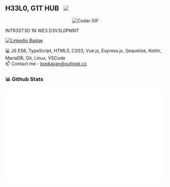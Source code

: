## H33L0, G1T HUB  &nbsp; ![](https://visitor-badge.glitch.me/badge?page_id=kopkaa.kopkaa&style=flat-square&color=0088cc)
<p align="center">

  <img src="https://media4.giphy.com/media/CdxBRh8v9pVJIrd4J3/giphy.gif?cid=ecf05e47v0l868lhjn3zl7ebs65ebozhiqs3jzl61q59mw3b&rid=giphy.gif&ct=g" alt="Coder GIF" width="600" height="400">
  
</p>



INTR3ST3D 1N WE3 D3V3L0PMNT

[![Linkedin Badge](https://img.shields.io/badge/-LinkedIn-0e76a8?style=flat-square&logo=Linkedin&logoColor=white)](https://www.linkedin.com/in/jan-hrom%C3%A1dka-ba3820197//)

💻 JS ES6, TypeScript, HTML5, CSS3, Vue.js, Express.js, Sequelize, Kotlin, MariaDB, Git, Linux, VSCode <br>
📫 Contact me -  kopkayan@outlook.cz<br>

### 📊 Github Stats
<a href='https://github.com/kopkaa/github-stats'>
  
![Most Used Languages](https://raw.githubusercontent.com/kopkaa/github-stats/master/generated/languages.svg)
 </a>

<!--
**kopkaa/kopkaa** is a ✨ _special_ ✨ repository because its `README.md` (this file) appears on your GitHub profile.

Here are some ideas to get you started:

- 🔭 I’m currently working on ...
- 🌱 I’m currently learning ...
- 👯 I’m looking to collaborate on ...
- 🤔 I’m looking for help with ...
- 💬 Ask me about ...
- 📫 How to reach me: ...
- 😄 Pronouns: ...
- ⚡ Fun fact: ...
-->
